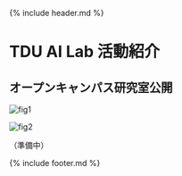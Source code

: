 {% include header.md %} <!-- _includes内のheader.mdをインクルード -->


# TDU AI Lab 活動紹介

## オープンキャンパス研究室公開

![fig1](https://www.cse.dendai.ac.jp/faculty/5divisions/ru/course/mi/hidaka/github_pages/oc2021a.jpg)

![fig2](https://www.cse.dendai.ac.jp/faculty/5divisions/ru/course/mi/hidaka/github_pages/oc2021b.jpg)

（準備中）

{% include footer.md %} <!-- _includes内のfooter.mdをインクルード -->
